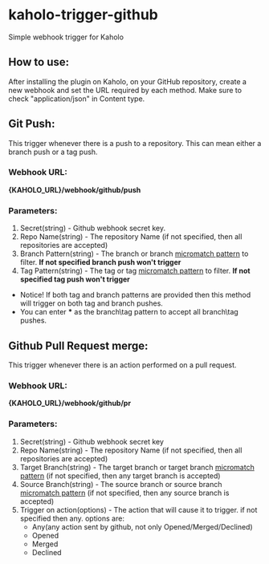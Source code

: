 # kaholo-trigger-github
Simple webhook trigger for Kaholo

## How to use:
After installing the plugin on Kaholo,
on your GitHub repository, create a new webhook and set the URL required by each method.
Make sure to check "application/json" in Content type.

## Git Push:
This trigger whenever there is a push to a repository. This can mean either a branch push or a tag push.

### Webhook URL:
**{KAHOLO_URL}/webhook/github/push**

### Parameters:
1. Secret(string) - Github webhook secret key.
2. Repo Name(string) - The repository Name (if not specified, then all repositories are accepted)
3. Branch Pattern(string) - The branch or branch [micromatch pattern](https://github.com/micromatch/micromatch#extended-globbing) to filter. **If not specified branch push won't trigger**
4. Tag Pattern(string) - The tag or tag [micromatch pattern](https://github.com/micromatch/micromatch#extended-globbing) to filter. **If not specified tag push won't trigger**

* Notice! If both tag and branch patterns are provided then this method will trigger on both tag and branch pushes.
* You can enter **\*** as the branch\tag pattern to accept all branch\tag pushes.

## Github Pull Request merge:
This trigger whenever there is an action performed on a pull request.

### Webhook URL:
**{KAHOLO_URL}/webhook/github/pr**

### Parameters:
1. Secret(string) - Github webhook secret key
2. Repo Name(string) - The repository Name (if not specified, then all repositories are accepted)
3. Target Branch(string) - The target branch or target branch [micromatch pattern](https://github.com/micromatch/micromatch#extended-globbing) (if not specified, then any target branch is accepted)
4. Source Branch(string) - The source branch or source branch [micromatch pattern](https://github.com/micromatch/micromatch#extended-globbing) (if not specified, then any source branch is accepted)
5. Trigger on action(options) - The action that will cause it to trigger. if not specified then any. options are: 
    - Any(any action sent by github, not only Opened/Merged/Declined)
    - Opened
    - Merged
    - Declined